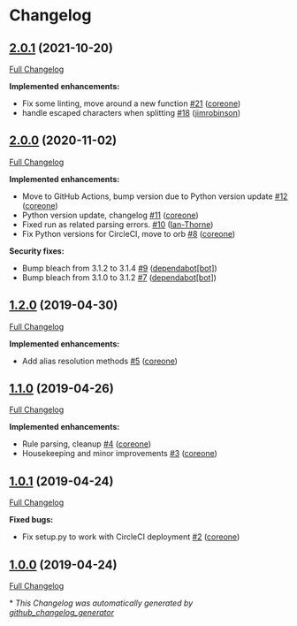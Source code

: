 # Changelog

## [2.0.1](https://github.com/broadinstitute/python-sudoers/tree/2.0.1) (2021-10-20)

[Full Changelog](https://github.com/broadinstitute/python-sudoers/compare/2.0.0...2.0.1)

**Implemented enhancements:**

- Fix some linting, move around a new function [\#21](https://github.com/broadinstitute/python-sudoers/pull/21) ([coreone](https://github.com/coreone))
- handle escaped characters when splitting [\#18](https://github.com/broadinstitute/python-sudoers/pull/18) ([jimrobinson](https://github.com/jimrobinson))

## [2.0.0](https://github.com/broadinstitute/python-sudoers/tree/2.0.0) (2020-11-02)

[Full Changelog](https://github.com/broadinstitute/python-sudoers/compare/1.2.0...2.0.0)

**Implemented enhancements:**

- Move to GitHub Actions, bump version due to Python version update [\#12](https://github.com/broadinstitute/python-sudoers/pull/12) ([coreone](https://github.com/coreone))
- Python version update, changelog [\#11](https://github.com/broadinstitute/python-sudoers/pull/11) ([coreone](https://github.com/coreone))
- Fixed run as related parsing errors. [\#10](https://github.com/broadinstitute/python-sudoers/pull/10) ([Ian-Thorne](https://github.com/Ian-Thorne))
- Fix Python versions for CircleCI, move to orb [\#8](https://github.com/broadinstitute/python-sudoers/pull/8) ([coreone](https://github.com/coreone))

**Security fixes:**

- Bump bleach from 3.1.2 to 3.1.4 [\#9](https://github.com/broadinstitute/python-sudoers/pull/9) ([dependabot[bot]](https://github.com/apps/dependabot))
- Bump bleach from 3.1.0 to 3.1.2 [\#7](https://github.com/broadinstitute/python-sudoers/pull/7) ([dependabot[bot]](https://github.com/apps/dependabot))

## [1.2.0](https://github.com/broadinstitute/python-sudoers/tree/1.2.0) (2019-04-30)

[Full Changelog](https://github.com/broadinstitute/python-sudoers/compare/1.1.0...1.2.0)

**Implemented enhancements:**

- Add alias resolution methods [\#5](https://github.com/broadinstitute/python-sudoers/pull/5) ([coreone](https://github.com/coreone))

## [1.1.0](https://github.com/broadinstitute/python-sudoers/tree/1.1.0) (2019-04-26)

[Full Changelog](https://github.com/broadinstitute/python-sudoers/compare/1.0.1...1.1.0)

**Implemented enhancements:**

- Rule parsing, cleanup [\#4](https://github.com/broadinstitute/python-sudoers/pull/4) ([coreone](https://github.com/coreone))
- Housekeeping and minor improvements [\#3](https://github.com/broadinstitute/python-sudoers/pull/3) ([coreone](https://github.com/coreone))

## [1.0.1](https://github.com/broadinstitute/python-sudoers/tree/1.0.1) (2019-04-24)

[Full Changelog](https://github.com/broadinstitute/python-sudoers/compare/1.0.0...1.0.1)

**Fixed bugs:**

- Fix setup.py to work with CircleCI deployment [\#2](https://github.com/broadinstitute/python-sudoers/pull/2) ([coreone](https://github.com/coreone))

## [1.0.0](https://github.com/broadinstitute/python-sudoers/tree/1.0.0) (2019-04-24)

[Full Changelog](https://github.com/broadinstitute/python-sudoers/compare/ce79d07c86334e0b6b47595cb6d98451da27dd4f...1.0.0)



\* *This Changelog was automatically generated by [github_changelog_generator](https://github.com/github-changelog-generator/github-changelog-generator)*
